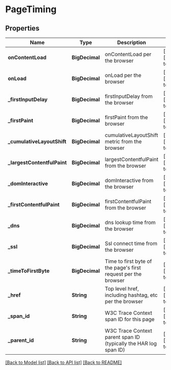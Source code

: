 # PageTiming
## Properties

| Name | Type | Description | Notes |
|------------ | ------------- | ------------- | -------------|
| **onContentLoad** | **BigDecimal** | onContentLoad per the browser | [optional] [default to null] |
| **onLoad** | **BigDecimal** | onLoad per the browser | [optional] [default to null] |
| **\_firstInputDelay** | **BigDecimal** | firstInputDelay from the browser | [optional] [default to null] |
| **\_firstPaint** | **BigDecimal** | firstPaint from the browser | [optional] [default to null] |
| **\_cumulativeLayoutShift** | **BigDecimal** | cumulativeLayoutShift metric from the browser | [optional] [default to null] |
| **\_largestContentfulPaint** | **BigDecimal** | largestContentfulPaint from the browser | [optional] [default to null] |
| **\_domInteractive** | **BigDecimal** | domInteractive from the browser | [optional] [default to null] |
| **\_firstContentfulPaint** | **BigDecimal** | firstContentfulPaint from the browser | [optional] [default to null] |
| **\_dns** | **BigDecimal** | dns lookup time from the browser | [optional] [default to null] |
| **\_ssl** | **BigDecimal** | Ssl connect time from the browser | [optional] [default to null] |
| **\_timeToFirstByte** | **BigDecimal** | Time to first byte of the page&#39;s first request per the browser | [optional] [default to null] |
| **\_href** | **String** | Top level href, including hashtag, etc per the browser | [optional] [default to null] |
| **\_span\_id** | **String** | W3C Trace Context span ID for this page | [optional] [default to null] |
| **\_parent\_id** | **String** | W3C Trace Context parent span ID (typically the HAR log span ID) | [optional] [default to null] |

[[Back to Model list]](../README.md#documentation-for-models) [[Back to API list]](../README.md#documentation-for-api-endpoints) [[Back to README]](../README.md)


